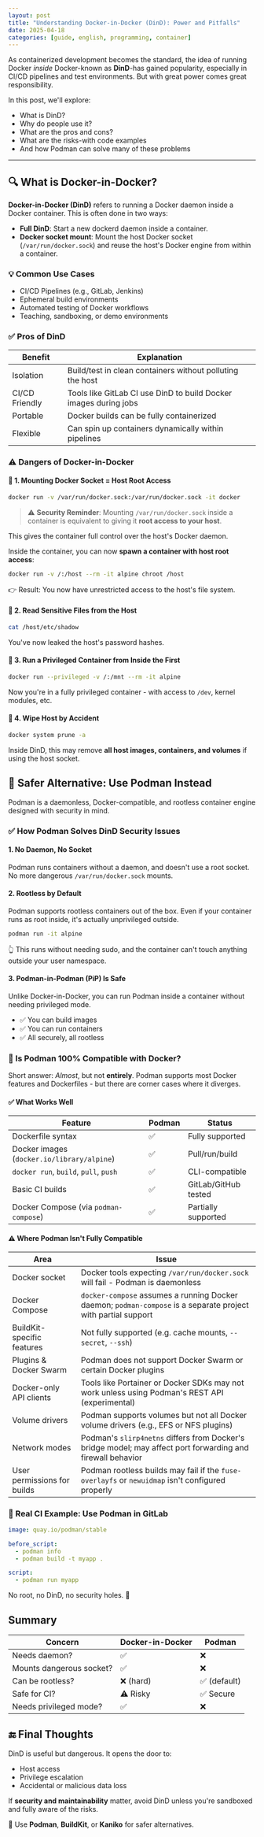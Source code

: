 ```yaml
---
layout: post
title: "Understanding Docker-in-Docker (DinD): Power and Pitfalls"
date: 2025-04-18
categories: [guide, english, programming, container]
---
```


As containerized development becomes the standard, the idea of running Docker _inside_ Docker-known as **DinD**-has gained popularity, especially in CI/CD pipelines and test environments. But with great power comes great responsibility.

In this post, we'll explore:
- What is DinD?
- Why do people use it?
- What are the pros and cons?
- What are the risks-with code examples
- And how Podman can solve many of these problems

---

## 🔍 What is Docker-in-Docker?

**Docker-in-Docker (DinD)** refers to running a Docker daemon inside a Docker container. This is often done in two ways:

- **Full DinD**: Start a new dockerd daemon inside a container.
- **Docker socket mount**: Mount the host Docker socket (`/var/run/docker.sock`) and reuse the host's Docker engine from within a container.

### 💡 Common Use Cases

- CI/CD Pipelines (e.g., GitLab, Jenkins)
- Ephemeral build environments
- Automated testing of Docker workflows
- Teaching, sandboxing, or demo environments

### ✅ Pros of DinD

| Benefit | Explanation |
| --- | --- |
| Isolation | Build/test in clean containers without polluting the host |
| CI/CD Friendly | Tools like GitLab CI use DinD to build Docker images during jobs |
| Portable | Docker builds can be fully containerized |
| Flexible | Can spin up containers dynamically within pipelines |

### ⚠️ Dangers of Docker-in-Docker

#### 🚨 1. Mounting Docker Socket = Host Root Access

```bash
docker run -v /var/run/docker.sock:/var/run/docker.sock -it docker
```

> ⚠️ **Security Reminder**: Mounting `/var/run/docker.sock` inside a container is equivalent to giving it **root access to your host**.

This gives the container full control over the host's Docker daemon.

Inside the container, you can now **spawn a container with host root access**:

```bash
docker run -v /:/host --rm -it alpine chroot /host
```

👉 Result: You now have unrestricted access to the host's file system.

#### 📂 2. Read Sensitive Files from the Host

```bash
cat /host/etc/shadow
```

You've now leaked the host's password hashes.

#### 🐚 3. Run a Privileged Container from Inside the First

```bash
docker run --privileged -v /:/mnt --rm -it alpine
```

Now you're in a fully privileged container - with access to `/dev`, kernel modules, etc.

#### 🧹 4. Wipe Host by Accident

```bash
docker system prune -a
```

Inside DinD, this may remove **all host images, containers, and volumes** if using the host socket.

## 🔐 Safer Alternative: Use Podman Instead

Podman is a daemonless, Docker-compatible, and rootless container engine designed with security in mind.

### ✅ How Podman Solves DinD Security Issues

#### 1. No Daemon, No Socket

Podman runs containers without a daemon, and doesn't use a root socket. No more dangerous `/var/run/docker.sock` mounts.

#### 2. Rootless by Default

Podman supports rootless containers out of the box. Even if your container runs as root inside, it's actually unprivileged outside.

```bash
podman run -it alpine
```

👆 This runs without needing sudo, and the container can't touch anything outside your user namespace.

#### 3. Podman-in-Podman (PiP) Is Safe

Unlike Docker-in-Docker, you can run Podman inside a container without needing privileged mode.

- ✅ You can build images
- ✅ You can run containers
- ✅ All securely, all rootless

### 🧩 Is Podman 100% Compatible with Docker?

Short answer: _Almost_, but not **entirely**. Podman supports most Docker features and Dockerfiles - but there are corner cases where it diverges.

#### ✅ What Works Well

| Feature | Podman | Status |
| --- | --- | --- |
| Dockerfile syntax | ✅ | Fully supported |
| Docker images (`docker.io/library/alpine`) | ✅ | Pull/run/build |
| `docker run`, `build`, `pull`, `push` | ✅ | CLI-compatible |
| Basic CI builds | ✅ | GitLab/GitHub tested |
| Docker Compose (via `podman-compose`) | ✅ | Partially supported |

#### ⚠️ Where Podman Isn't Fully Compatible

| Area | Issue |
| --- | --- |
| Docker socket | Docker tools expecting `/var/run/docker.sock` will fail - Podman is daemonless |
| Docker Compose | `docker-compose` assumes a running Docker daemon; `podman-compose` is a separate project with partial support |
| BuildKit-specific features | Not fully supported (e.g. cache mounts, `--secret`, `--ssh`) |
| Plugins & Docker Swarm | Podman does not support Docker Swarm or certain Docker plugins |
| Docker-only API clients | Tools like Portainer or Docker SDKs may not work unless using Podman's REST API (experimental) |
| Volume drivers | Podman supports volumes but not all Docker volume drivers (e.g., EFS or NFS plugins) |
| Network modes | Podman's `slirp4netns` differs from Docker's bridge model; may affect port forwarding and firewall behavior |
| User permissions for builds	| Podman rootless builds may fail if the `fuse-overlayfs` or `newuidmap` isn't configured properly |

### 🔬 Real CI Example: Use Podman in GitLab

```yaml
image: quay.io/podman/stable

before_script:
  - podman info
  - podman build -t myapp .

script:
  - podman run myapp
```

No root, no DinD, no security holes. 🎉

## Summary

| Concern | Docker-in-Docker | Podman |
| --- | --- | --- |
| Needs daemon? |	✅ | ❌ |
| Mounts dangerous socket? | ✅ | ❌ |
| Can be rootless? | ❌ (hard) | ✅ (default) |
| Safe for CI? | ⚠️ Risky | ✅ Secure |
| Needs privileged mode? | ✅ | ❌ |

## 🔚 Final Thoughts

DinD is useful but dangerous. It opens the door to:

- Host access
- Privilege escalation
- Accidental or malicious data loss

If **security and maintainability** matter, avoid DinD unless you're sandboxed and fully aware of the risks.

🔐 Use **Podman**, **BuildKit**, or **Kaniko** for safer alternatives.
